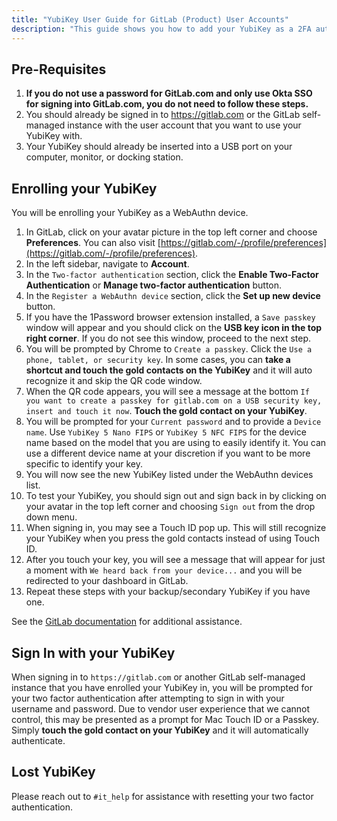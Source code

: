 ```yaml
---
title: "YubiKey User Guide for GitLab (Product) User Accounts"
description: "This guide shows you how to add your YubiKey as a 2FA authenticator on your GitLab.com SaaS or self-managed instance account."
---
```


## Pre-Requisites

1. **If you do not use a password for GitLab.com and only use Okta SSO for signing into GitLab.com, you do not need to follow these steps.**
2. You should already be signed in to https://gitlab.com or the GitLab self-managed instance with the user account that you want to use your YubiKey with.
3. Your YubiKey should already be inserted into a USB port on your computer, monitor, or docking station.

## Enrolling your YubiKey

You will be enrolling your YubiKey as a WebAuthn device.

1. In GitLab, click on your avatar picture in the top left corner and choose **Preferences**. You can also visit [https://gitlab.com/-/profile/preferences](https://gitlab.com/-/profile/preferences).
2. In the left sidebar, navigate to **Account**.
3. In the `Two-factor authentication` section, click the **Enable Two-Factor Authentication** or **Manage two-factor authentication** button.
4. In the `Register a WebAuthn device` section, click the **Set up new device** button.
5. If you have the 1Password browser extension installed, a `Save passkey` window will appear and you should click on the **USB key icon in the top right corner**. If you do not see this window, proceed to the next step.
6. You will be prompted by Chrome to `Create a passkey`. Click the `Use a phone, tablet, or security key`. In some cases, you can **take a shortcut and touch the gold contacts on the YubiKey** and it will auto recognize it and skip the QR code window.
7. When the QR code appears, you will see a message at the bottom `If you want to create a passkey for gitlab.com on a USB security key, insert and touch it now`. **Touch the gold contact on your YubiKey**.
8. You will be prompted for your `Current password` and to provide a `Device name`. Use `YubiKey 5 Nano FIPS` or `YubiKey 5 NFC FIPS` for the device name based on the model that you are using to easily identify it. You can use a different device name at your discretion if you want to be more specific to identify your key.
9. You will now see the new YubiKey listed under the WebAuthn devices list.
10. To test your YubiKey, you should sign out and sign back in by clicking on your avatar in the top left corner and choosing `Sign out` from the drop down menu.
11. When signing in, you may see a Touch ID pop up. This will still recognize your YubiKey when you press the gold contacts instead of using Touch ID.
12. After you touch your key, you will see a message that will appear for just a moment with `We heard back from your device...` and you will be redirected to your dashboard in GitLab.
13. Repeat these steps with your backup/secondary YubiKey if you have one.

See the [GitLab documentation](https://docs.gitlab.com/ee/user/profile/account/two_factor_authentication.html#set-up-a-webauthn-device) for additional assistance.

## Sign In with your YubiKey

When signing in to `https://gitlab.com` or another GitLab self-managed instance that you have enrolled your YubiKey in, you will be prompted for your two factor authentication after attempting to sign in with your username and password. Due to vendor user experience that we cannot control, this may be presented as a prompt for Mac Touch ID or a Passkey. Simply **touch the gold contact on your YubiKey** and it will automatically authenticate.

## Lost YubiKey

Please reach out to `#it_help` for assistance with resetting your two factor authentication.

